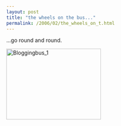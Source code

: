 ```yaml
---
layout: post
title: "the wheels on the bus..."
permalink: /2006/02/the_wheels_on_t.html
---
```


<p>...go round and round.</p>

<p><a onclick="window.open(this.href, '_blank', 'width=500,height=375,scrollbars=no,resizable=no,toolbar=no,directories=no,location=no,menubar=no,status=no,left=0,top=0'); return false" href="http://sippey.typepad.com/.shared/image.html?/photos/uncategorized/bloggingbus_1.jpg"><img width="250" height="187" border="0" src="http://sippey.typepad.com/filtered/images/bloggingbus_1.jpg" title="Bloggingbus_1" alt="Bloggingbus_1" /></a>
</p>



